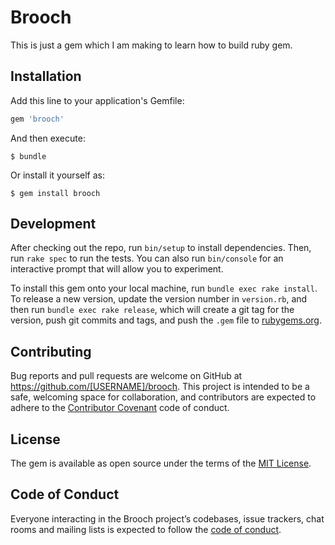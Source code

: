 # Brooch

This is just a gem which I am making to learn how to build ruby gem.

## Installation

Add this line to your application's Gemfile:

```ruby
gem 'brooch'
```

And then execute:

    $ bundle

Or install it yourself as:

    $ gem install brooch

## Development

After checking out the repo, run `bin/setup` to install dependencies. Then, run `rake spec` to run the tests. You can also run `bin/console` for an interactive prompt that will allow you to experiment.

To install this gem onto your local machine, run `bundle exec rake install`. To release a new version, update the version number in `version.rb`, and then run `bundle exec rake release`, which will create a git tag for the version, push git commits and tags, and push the `.gem` file to [rubygems.org](https://rubygems.org).

## Contributing

Bug reports and pull requests are welcome on GitHub at https://github.com/[USERNAME]/brooch. This project is intended to be a safe, welcoming space for collaboration, and contributors are expected to adhere to the [Contributor Covenant](http://contributor-covenant.org) code of conduct.

## License

The gem is available as open source under the terms of the [MIT License](https://opensource.org/licenses/MIT).

## Code of Conduct

Everyone interacting in the Brooch project’s codebases, issue trackers, chat rooms and mailing lists is expected to follow the [code of conduct](https://github.com/[USERNAME]/brooch/blob/master/CODE_OF_CONDUCT.md).
